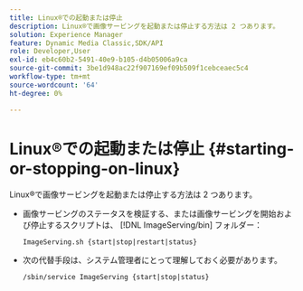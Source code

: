 ```yaml
---
title: Linux®での起動または停止
description: Linux®で画像サービングを起動または停止する方法は 2 つあります。
solution: Experience Manager
feature: Dynamic Media Classic,SDK/API
role: Developer,User
exl-id: eb4c60b2-5491-40e9-b105-d4b05006a9ca
source-git-commit: 3be1d948ac22f907169ef09b509f1cebceaec5c4
workflow-type: tm+mt
source-wordcount: '64'
ht-degree: 0%

---
```


# Linux®での起動または停止 {#starting-or-stopping-on-linux}

Linux®で画像サービングを起動または停止する方法は 2 つあります。

* 画像サービングのステータスを検証する、または画像サービングを開始および停止するスクリプトは、 [!DNL ImageServing/bin] フォルダー：

   `ImageServing.sh {start|stop|restart|status}`
* 次の代替手段は、システム管理者にとって理解しておく必要があります。

   `/sbin/service ImageServing {start|stop|status}`
